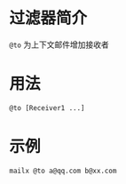 # 过滤器简介

`@to` 为上下文邮件增加接收者

# 用法

```bash
@to [Receiver1 ...]
```


示例
=======

```bash
mailx @to a@qq.com b@xx.com
```


